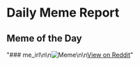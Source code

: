 # Daily Meme Report

## Meme of the Day
"### me_irl\n\n![Meme](https://i.redd.it/9qpiya476lcf1.png)\n\n[View on Reddit](https://redd.it/1lym14u)"
